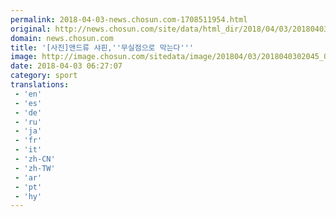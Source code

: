 ```yaml
---
permalink: 2018-04-03-news.chosun.com-1708511954.html
original: http://news.chosun.com/site/data/html_dir/2018/04/03/2018040302118.html
domain: news.chosun.com
title: '[사진]앤드류 샤핀,''무실점으로 막는다'''
image: http://image.chosun.com/sitedata/image/201804/03/2018040302045_0.jpg
date: 2018-04-03 06:27:07
category: sport
translations: 
 - 'en'
 - 'es'
 - 'de'
 - 'ru'
 - 'ja'
 - 'fr'
 - 'it'
 - 'zh-CN'
 - 'zh-TW'
 - 'ar'
 - 'pt'
 - 'hy'
---
```


